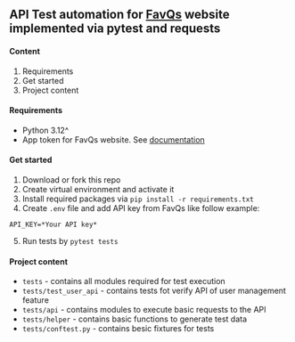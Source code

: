 ## API Test automation for [FavQs](https://favqs.com/) website implemented via pytest and requests

#### Content

1. Requirements
2. Get started
3. Project content

#### Requirements
* Python 3.12^
* App token for FavQs website. See [documentation](https://favqs.com/api/)

#### Get started
1. Download or fork this repo
2. Create virtual environment and activate it
3. Install required packages via `pip install -r requirements.txt`
4. Create `.env` file and add API key from FavQs like follow example: 
```text
API_KEY=*Your API key*
```
5. Run tests by `pytest tests`

#### Project content

* `tests` - contains all modules required for test execution
* `tests/test_user_api` - contains tests fot verify API of user management feature
* `tests/api` - contains modules to execute basic requests to the API
* `tests/helper` - contains basic functions to generate test data
* `tests/conftest.py` - contains besic fixtures for tests

